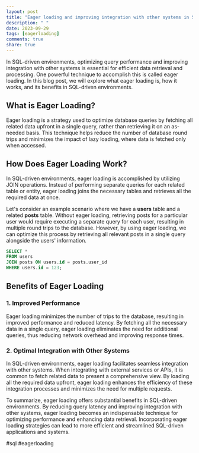 ```yaml
---
layout: post
title: "Eager loading and improving integration with other systems in SQL-driven environments"
description: " "
date: 2023-09-29
tags: [eagerloading]
comments: true
share: true
---
```


In SQL-driven environments, optimizing query performance and improving integration with other systems is essential for efficient data retrieval and processing. One powerful technique to accomplish this is called eager loading. In this blog post, we will explore what eager loading is, how it works, and its benefits in SQL-driven environments.

## What is Eager Loading?

Eager loading is a strategy used to optimize database queries by fetching all related data upfront in a single query, rather than retrieving it on an as-needed basis. This technique helps reduce the number of database round trips and minimizes the impact of lazy loading, where data is fetched only when accessed.

## How Does Eager Loading Work?

In SQL-driven environments, eager loading is accomplished by utilizing JOIN operations. Instead of performing separate queries for each related table or entity, eager loading joins the necessary tables and retrieves all the required data at once.

Let's consider an example scenario where we have a **users** table and a related **posts** table. Without eager loading, retrieving posts for a particular user would require executing a separate query for each user, resulting in multiple round trips to the database. However, by using eager loading, we can optimize this process by retrieving all relevant posts in a single query alongside the users' information.

```sql
SELECT *
FROM users
JOIN posts ON users.id = posts.user_id
WHERE users.id = 123;
```

## Benefits of Eager Loading

### 1. Improved Performance
Eager loading minimizes the number of trips to the database, resulting in improved performance and reduced latency. By fetching all the necessary data in a single query, eager loading eliminates the need for additional queries, thus reducing network overhead and improving response times.

### 2. Optimal Integration with Other Systems
In SQL-driven environments, eager loading facilitates seamless integration with other systems. When integrating with external services or APIs, it is common to fetch related data to present a comprehensive view. By loading all the required data upfront, eager loading enhances the efficiency of these integration processes and minimizes the need for multiple requests.

To summarize, eager loading offers substantial benefits in SQL-driven environments. By reducing query latency and improving integration with other systems, eager loading becomes an indispensable technique for optimizing performance and enhancing data retrieval. Incorporating eager loading strategies can lead to more efficient and streamlined SQL-driven applications and systems.

#sql #eagerloading